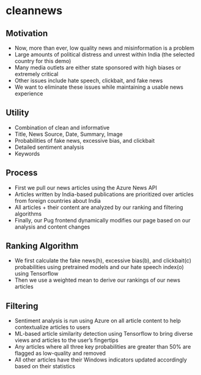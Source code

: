 # cleannews


## Motivation
* Now, more than ever, low quality news and misinformation is a problem
* Large amounts of political distress and unrest within India (the selected country for this demo)
* Many media outlets are either state sponsored with high biases or extremely critical
* Other issues include hate speech, clickbait, and fake news
* We want to eliminate these issues while maintaining a usable news experience

## Utility
* Combination of clean and informative
* Title, News Source, Date, Summary, Image
* Probabilities of fake news, excessive bias, and clickbait
* Detailed sentiment analysis
* Keywords

## Process
* First we pull our news articles using the Azure News API
* Articles written by India-based publications are prioritized over articles from foreign countries about India
* All articles + their content are analyzed by our ranking and filtering algorithms
* Finally, our Pug frontend dynamically modifies our page based on our analysis and content changes

## Ranking Algorithm
* We first calculate the fake news(h), excessive bias(b), and clickbait(c) probabilities using pretrained models and our hate speech index(o) using Tensorflow
* Then we use a weighted mean to derive our rankings of our news articles

## Filtering
* Sentiment analysis is run using Azure on all article content to help contextualize articles to users
* ML-based article similarity detection using Tensorflow to bring diverse views and articles to the user’s fingertips
* Any articles where all three key probabilities are greater than 50% are flagged as low-quality and removed
* All other articles have their Windows indicators updated accordingly based on their statistics
